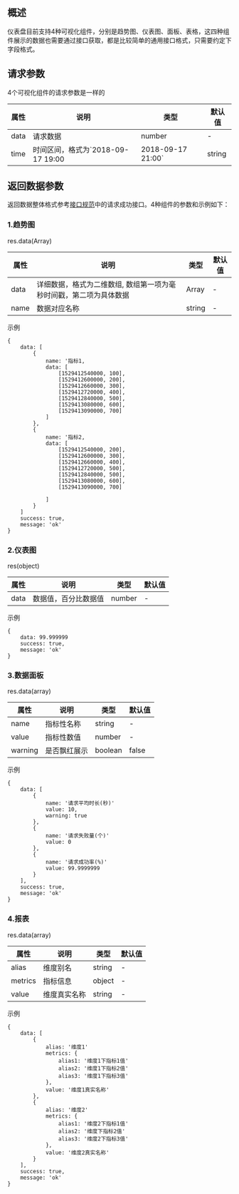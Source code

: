 ## 概述
仪表盘目前支持4种可视化组件，分别是趋势图、仪表图、面板、表格，这四种组件展示的数据也需要通过接口获取，都是比较简单的通用接口格式，只需要约定下字段格式。


## 请求参数

4个可视化组件的请求参数是一样的

| 属性  | 说明         | 类型   | 默认值 |
| ----- | ----------- | ------ | ------ |
| data | 请求数据 | number | -    |
| time | 时间区间，格式为`2018-09-17 19:00|2018-09-17 21:00` | string | -    |


## 返回数据参数

返回数据整体格式参考[接口规范](#/guide/specification)中的请求成功接口。4种组件的参数和示例如下：


### 1.趋势图

res.data(Array)

| 属性  | 说明         | 类型   | 默认值 |
| ----- | ----------- | ------ | ------ |
| data | 详细数据，格式为二维数组, 数组第一项为毫秒时间戳，第二项为具体数据 | Array | -    |
| name | 数据对应名称 | string | -    |

示例

<div class="normal-code">

```
{
    data: [
        {
            name: '指标1,
            data: [
                [1529412540000, 100],
                [1529412600000, 200],
                [1529412660000, 300],
                [1529412720000, 400],
                [1529412840000, 500],
                [1529413080000, 600],
                [1529413090000, 700]
            ]
        },
        {
            name: '指标2,
            data: [
                [1529412540000, 200],
                [1529412600000, 300],
                [1529412660000, 400],
                [1529412720000, 500],
                [1529412840000, 500],
                [1529413080000, 600],
                [1529413090000, 700]

            ]
        }
    ]
    success: true,
    message: 'ok'
}
```
</div>


### 2.仪表图

res(object)

| 属性  | 说明         | 类型   | 默认值 |
| ----- | ----------- | ------ | ------ |
| data | 数据值，百分比数据值 | number | -    |

示例

<div class="normal-code">

```
{
    data: 99.999999
    success: true,
    message: 'ok'
}
```
</div>

### 3.数据面板

res.data(array)

| 属性  | 说明         | 类型   | 默认值 |
| ----- | ----------- | ------ | ------ |
| name | 指标性名称 | string | -    |
| value | 指标性数值 | number | -    |
| warning | 是否飘红展示 | boolean | false   |

示例

<div class="normal-code">

```
{
    data: [
        {
            name: '请求平均时长(秒)'
            value: 10,
            warning: true
        },
        {
            name: '请求失败量(个)'
            value: 0
        },
        {
            name: '请求成功率(%)'
            value: 99.9999999
        }
    ],
    success: true,
    message: 'ok'
}
```
</div>

### 4.报表

res.data(array)

| 属性  | 说明         | 类型   | 默认值 |
| ----- | ----------- | ------ | ------ |
| alias | 维度别名 | string | -    |
| metrics | 指标信息 | object | -    |
| value | 维度真实名称 | string | -   |

示例

<div class="normal-code">

```
{
    data: [
        {
            alias: '维度1'
            metrics: {
                alias1: '维度1下指标1值'
                alias2: '维度1下指标2值'
                alias3: '维度1下指标3值'
            },
            value: '维度1真实名称'
        },
        {
            alias: '维度2'
            metrics: {
                alias1: '维度2下指标1值'
                alias2: '维度下指标2值'
                alias3: '维度2下指标3值'
            },
            value: '维度2真实名称'
        }
    ],
    success: true,
    message: 'ok'
}
```
</div>
